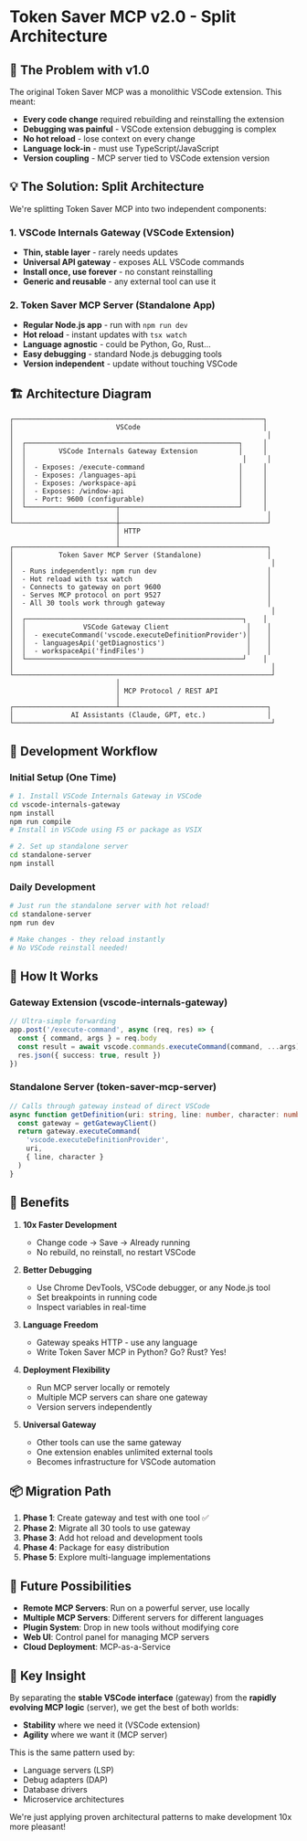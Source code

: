 # Token Saver MCP v2.0 - Split Architecture

## 🎯 The Problem with v1.0

The original Token Saver MCP was a monolithic VSCode extension. This meant:
- **Every code change** required rebuilding and reinstalling the extension
- **Debugging was painful** - VSCode extension debugging is complex
- **No hot reload** - lose context on every change
- **Language lock-in** - must use TypeScript/JavaScript
- **Version coupling** - MCP server tied to VSCode extension version

## 💡 The Solution: Split Architecture

We're splitting Token Saver MCP into two independent components:

### 1. **VSCode Internals Gateway** (VSCode Extension)
- **Thin, stable layer** - rarely needs updates
- **Universal API gateway** - exposes ALL VSCode commands
- **Install once, use forever** - no constant reinstalling
- **Generic and reusable** - any external tool can use it

### 2. **Token Saver MCP Server** (Standalone App)
- **Regular Node.js app** - run with `npm run dev`
- **Hot reload** - instant updates with `tsx watch`
- **Language agnostic** - could be Python, Go, Rust...
- **Easy debugging** - standard Node.js debugging tools
- **Version independent** - update without touching VSCode

## 🏗️ Architecture Diagram

```
┌─────────────────────────────────────────────────────────────┐
│                         VSCode                              │
│                                                              │
│  ┌────────────────────────────────────────────────────┐     │
│  │        VSCode Internals Gateway Extension          │     │
│  │                                                     │     │
│  │  - Exposes: /execute-command                       │     │
│  │  - Exposes: /languages-api                         │     │
│  │  - Exposes: /workspace-api                         │     │
│  │  - Exposes: /window-api                            │     │
│  │  - Port: 9600 (configurable)                       │     │
│  └──────────────────────┬─────────────────────────────┘     │
│                         │                                    │
└─────────────────────────┼────────────────────────────────────┘
                          │ HTTP
                          │
┌─────────────────────────┴────────────────────────────────────┐
│           Token Saver MCP Server (Standalone)                │
│                                                               │
│  - Runs independently: npm run dev                           │
│  - Hot reload with tsx watch                                 │
│  - Connects to gateway on port 9600                          │
│  - Serves MCP protocol on port 9527                          │
│  - All 30 tools work through gateway                         │
│                                                               │
│  ┌─────────────────────────────────────────────────────┐    │
│  │              VSCode Gateway Client                   │    │
│  │  - executeCommand('vscode.executeDefinitionProvider')│    │
│  │  - languagesApi('getDiagnostics')                    │    │
│  │  - workspaceApi('findFiles')                         │    │
│  └─────────────────────────────────────────────────────┘    │
│                                                               │
└───────────────────────────────────────────────────────────────┘
                          │
                          │ MCP Protocol / REST API
                          │
┌─────────────────────────┴────────────────────────────────────┐
│              AI Assistants (Claude, GPT, etc.)               │
└───────────────────────────────────────────────────────────────┘
```

## 🚀 Development Workflow

### Initial Setup (One Time)
```bash
# 1. Install VSCode Internals Gateway in VSCode
cd vscode-internals-gateway
npm install
npm run compile
# Install in VSCode using F5 or package as VSIX

# 2. Set up standalone server
cd standalone-server
npm install
```

### Daily Development
```bash
# Just run the standalone server with hot reload!
cd standalone-server
npm run dev

# Make changes - they reload instantly
# No VSCode reinstall needed!
```

## 🔧 How It Works

### Gateway Extension (vscode-internals-gateway)
```typescript
// Ultra-simple forwarding
app.post('/execute-command', async (req, res) => {
  const { command, args } = req.body
  const result = await vscode.commands.executeCommand(command, ...args)
  res.json({ success: true, result })
})
```

### Standalone Server (token-saver-mcp-server)
```typescript
// Calls through gateway instead of direct VSCode
async function getDefinition(uri: string, line: number, character: number) {
  const gateway = getGatewayClient()
  return gateway.executeCommand(
    'vscode.executeDefinitionProvider',
    uri,
    { line, character }
  )
}
```

## 🎉 Benefits

1. **10x Faster Development**
   - Change code → Save → Already running
   - No rebuild, no reinstall, no restart VSCode

2. **Better Debugging**
   - Use Chrome DevTools, VSCode debugger, or any Node.js tool
   - Set breakpoints in running code
   - Inspect variables in real-time

3. **Language Freedom**
   - Gateway speaks HTTP - use any language
   - Write Token Saver MCP in Python? Go? Rust? Yes!

4. **Deployment Flexibility**
   - Run MCP server locally or remotely
   - Multiple MCP servers can share one gateway
   - Version servers independently

5. **Universal Gateway**
   - Other tools can use the same gateway
   - One extension enables unlimited external tools
   - Becomes infrastructure for VSCode automation

## 📦 Migration Path

1. **Phase 1**: Create gateway and test with one tool ✅
2. **Phase 2**: Migrate all 30 tools to use gateway
3. **Phase 3**: Add hot reload and development tools
4. **Phase 4**: Package for easy distribution
5. **Phase 5**: Explore multi-language implementations

## 🔮 Future Possibilities

- **Remote MCP Servers**: Run on a powerful server, use locally
- **Multiple MCP Servers**: Different servers for different languages
- **Plugin System**: Drop in new tools without modifying core
- **Web UI**: Control panel for managing MCP servers
- **Cloud Deployment**: MCP-as-a-Service

## 🎯 Key Insight

By separating the **stable VSCode interface** (gateway) from the **rapidly evolving MCP logic** (server), we get the best of both worlds:
- **Stability** where we need it (VSCode extension)
- **Agility** where we want it (MCP server)

This is the same pattern used by:
- Language servers (LSP)
- Debug adapters (DAP)
- Database drivers
- Microservice architectures

We're just applying proven architectural patterns to make development 10x more pleasant!